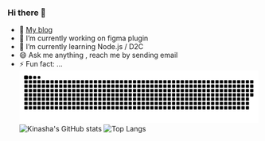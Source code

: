 ### Hi there 👋

<!--
**Kinasha/Kinasha** is a ✨ _special_ ✨ repository because its `README.md` (this file) appears on your GitHub profile.

Here are some ideas to get you started:

- 🔭 I’m currently working on ...
- 🌱 I’m currently learning ...
- 👯 I’m looking to collaborate on ...
- 🤔 I’m looking for help with ...
- 💬 Ask me about ...
- 📫 How to reach me: ...
- 😄 Pronouns: ...
- ⚡ Fun fact: ...
-->
- 🤔 [My blog](https:\/\/kinasha.github.io/)
- 🔭 I’m currently working on figma plugin
- 🌱 I’m currently learning Node.js  / D2C
- 😄 Ask me anything , reach me by sending email 
- ⚡ Fun fact: ...
![](https://raw.githubusercontent.com/Kinasha/Kinasha/main/assets/github-contribution-grid-snake.svg)
![Kinasha's GitHub stats](https://github-readme-stats.vercel.app/api?username=Kinasha&show_icons=true)
![Top Langs](https://github-readme-stats.vercel.app/api/top-langs/?username=Kinasha&layout=compact)

